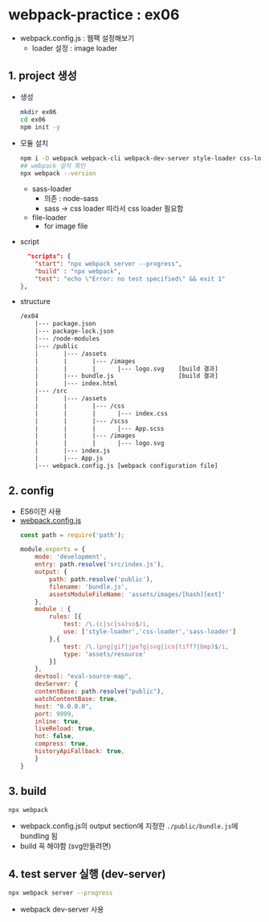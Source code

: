 # webpack-practice : ex06

* webpack.config.js : 웹팩 설정해보기
    * loader 설정 : image loader

## 1. project 생성

* 생성
    ```bash
    mkdir ex06
    cd ex06
    npm init -y
    ```
* 모듈 설치
    ```bash
    npm i -D webpack webpack-cli webpack-dev-server style-loader css-loader sass-loader node-sass file-loader
    ## webpack 설치 확인
    npx webpack --version
    ```
    * sass-loader
        * 의존 : node-sass
        * sass -> css loader 따라서 css loader 필요함
    * file-loader
        * for image file

* script
    ```json
      "scripts": {
        "start": "npx webpack server --progress",
        "build" : "npx webpack",
        "test": "echo \"Error: no test specified\" && exit 1"
    },
    ```
* structure
    ```txt
    /ex04
        |--- package.json
        |--- package-lock.json
        |--- /node-modules
        |--- /public
        |       |--- /assets
        |       |       |--- /images
        |       |       |      |--- logo.svg    [build 결과]
        |       |--- bundle.js                  [build 결과]
        |       |--- index.html
        |--- /src
        |       |--- /assets
        |       |       |--- /css
        |       |       |      |--- index.css
        |       |       |--- /scss
        |       |       |      |--- App.scss
        |       |       |--- /images
        |       |       |      |--- logo.svg   
        |       |--- index.js
        |       |--- App.js
        |--- webpack.config.js [webpack configuration file]   
    ```

## 2. config

* ES6이전 사용
* [webpack.config.js](webpack.config.js)
    ```js
    const path = require('path');

    module.exports = {
        mode: 'development',
        entry: path.resolve('src/index.js'),
        output: {
            path: path.resolve('public'),
            filename: 'bundle.js',
            assetsModuleFileName: 'assets/images/[hash][ext]'
        },
        module : {
            rules: [{
                test: /\.(c|sc|sa)ss$/i,
                use: ['style-loader','css-loader','sass-loader']
            },{
                test: /\.(png|gif|jpe?g|svg|ico|tiff?|bmp)$/i,
                type: 'assets/resource'
            }]
        },
        devtool: "eval-source-map",
        devServer: {
        contentBase: path.resolve("public"),
        watchContentBase: true,
        host: "0.0.0.0",
        port: 9999,
        inline: true,
        liveReload: true,
        hot: false,
        compress: true,
        historyApiFallback: true,
        }
    }
    ```

## 3. build

```bash
npx webpack
```
* webpack.config.js의 output section에 지정한 ```./public/bundle.js```에 bundling 됨
* build 꼭 해야함 (svg만들려면)

## 4. test server 실행 (dev-server)

```bash
npx webpack server --progress
```
* webpack dev-server 사용